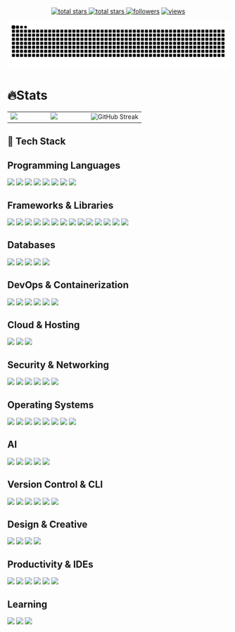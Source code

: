 <br clear="both">

<p align="center">
  <a href="https://github.com/EinsBackstein?tab=repositories&sort=stargazers">
    <img alt="total stars" title="Total stars on GitHub" src="https://custom-icon-badges.herokuapp.com/badge/dynamic/json?logo=star&host=formatted-dynamic-badges.herokuapp.com&formatter=metric&style=for-the-badge&color=55960c&labelColor=488207&label=stars&query=$.stars&url=https://api.github-star-counter.workers.dev/user/EinsBackstein"/>
  </a>
  <a href="https://github.com/EinsBackstein?tab=repositories&sort=stargazers">
    <img alt="total stars" title="Total forks on GitHub" src="https://custom-icon-badges.herokuapp.com/badge/dynamic/json?logo=fork&host=formatted-dynamic-badges.herokuapp.com&formatter=metric&style=for-the-badge&color=ff0013&labelColor=ae1206&label=forks&query=$.forks&url=https://api.github-star-counter.workers.dev/user/EinsBackstein"/>
  </a>
  <a href="https://github.com/EinsBackstein?tab=followers">
    <img alt="followers" title="Follow me on Github" src="https://custom-icon-badges.herokuapp.com/github/followers/EinsBackstein?color=236ad3&labelColor=1155ba&style=for-the-badge&logo=person-add&label=Follow&logoColor=white"/></a>
  <a href="https://github.com/EinsBackstein/Simple-View-Counter">
    <img alt="views" title="GitHub profile views" src="https://komarev.com/ghpvc/?username=EinsBackstein&style=for-the-badge&color=lightgrey"/>
  </a>
</p>

![github contribution grid snake animation](https://raw.githubusercontent.com/Einsbackstein/Einsbackstein/output/github-contribution-grid-snake-dark.svg)

###

<h1 align="left">🔥Stats</h1>
<table>
  <tr>
    <td width="30%">
      <img src="https://github-readme-stats.vercel.app/api/top-langs/?username=EinsBackstein&hide_border=true&layout=compact&hide=html&langs_count=8&size_weight=0.5&count_weight=0.5&theme=github_dark&show_icons=true&height=200" />
    </td>
    <td width="30%">
      <img src="https://github-readme-stats.vercel.app/api?username=EinsBackstein&theme=github_dark&hide_border=true&count_private=true&hide_rank=true&show_icons=true&hide=prs,prs_reviewed,contribs&show=prs_merged,prs_merged_percentage&height=200" />
    </td>
    <td width="40%">
      <img src="https://streak-stats.demolab.com?user=EinsBackstein&theme=github-dark-blue&hide_border=true&card_width=400&fire=EB8300" alt="GitHub Streak" />
    </td>
  </tr>
</table>

<h2 align="left">🚀 Tech Stack</h2>

## Programming Languages

<img src="https://img.shields.io/badge/C++-161B22?style=for-the-badge&logo=cplusplus&logoColor=00599C&labelColor=161B22&scale=1.2" /> <img src="https://img.shields.io/badge/CSS3-161B22?style=for-the-badge&logo=css&logoColor=1572B6&labelColor=161B22&scale=1.2" /> <img src="https://img.shields.io/badge/HTML5-161B22?style=for-the-badge&logo=html5&logoColor=E34F26&labelColor=161B22&scale=1.2" /> <img src="https://img.shields.io/badge/JavaScript-161B22?style=for-the-badge&logo=javascript&logoColor=F7DF1E&labelColor=161B22&scale=1.2" /> <img src="https://img.shields.io/badge/JSON-161B22?style=for-the-badge&logo=json&logoColor=white&labelColor=161B22&scale=1.2" /> <img src="https://img.shields.io/badge/MDX-161B22?style=for-the-badge&logo=mdx&logoColor=white&labelColor=161B22&scale=1.2" /> <img src="https://img.shields.io/badge/Python-161B22?style=for-the-badge&logo=python&logoColor=3776AB&labelColor=161B22&scale=1.2" /> <img src="https://img.shields.io/badge/TypeScript-161B22?style=for-the-badge&logo=typescript&logoColor=3178C6&labelColor=161B22&scale=1.2" />

## Frameworks & Libraries

<img src="https://img.shields.io/badge/Astro-161B22?style=for-the-badge&logo=astro&logoColor=FDFDFE&labelColor=161B22&scale=1.2" /> <img src="https://img.shields.io/badge/Axios-161B22?style=for-the-badge&logo=axios&logoColor=671ddf&labelColor=161B22&scale=1.2" /> <img src="https://img.shields.io/badge/Bootstrap-161B22?style=for-the-badge&logo=bootstrap&logoColor=7952B3&labelColor=161B22&scale=1.2" /> <img src="https://img.shields.io/badge/Django-161B22?style=for-the-badge&logo=django&logoColor=092E20&labelColor=161B22&scale=1.2" /> <img src="https://img.shields.io/badge/FastAPI-161B22?style=for-the-badge&logo=fastapi&logoColor=009688&labelColor=161B22&scale=1.2" /> <img src="https://img.shields.io/badge/Markdown-161B22?style=for-the-badge&logo=markdown&logoColor=white&labelColor=161B22&scale=1.2" /> <img src="https://img.shields.io/badge/Next.js-161B22?style=for-the-badge&logo=next.js&logoColor=white&labelColor=161B22&scale=1.2" /> <img src="https://img.shields.io/badge/Nginx-161B22?style=for-the-badge&logo=nginx&logoColor=009639&labelColor=161B22&scale=1.2" /> <img src="https://img.shields.io/badge/Node.js-161B22?style=for-the-badge&logo=nodedotjs&logoColor=339933&labelColor=161B22&scale=1.2" /> <img src="https://img.shields.io/badge/npm-161B22?style=for-the-badge&logo=npm&logoColor=CB3837&labelColor=161B22&scale=1.2" /> <img src="https://img.shields.io/badge/PyPI-161B22?style=for-the-badge&logo=pypi&logoColor=3775A9&labelColor=161B22&scale=1.2" /> <img src="https://img.shields.io/badge/React-161B22?style=for-the-badge&logo=react&logoColor=61DAFB&labelColor=161B22&scale=1.2" /> <img src="https://img.shields.io/badge/shadcn%2Fui-161B22?style=for-the-badge&logo=shadcnui&logoColor=white&labelColor=161B22&scale=1.2" /> <img src="https://img.shields.io/badge/Tailwind_CSS-161B22?style=for-the-badge&logo=tailwind-css&logoColor=06B6D4&labelColor=161B22&scale=1.2" />

## Databases

<img src="https://img.shields.io/badge/Elastic_Search-161B22?style=for-the-badge&logo=elasticsearch&logoColor=005571&labelColor=161B22&scale=1.2" /> <img src="https://img.shields.io/badge/MariaDB-161B22?style=for-the-badge&logo=mariadb&logoColor=white&labelColor=161B22&scale=1.2" /> <img src="https://img.shields.io/badge/MongoDB-161B22?style=for-the-badge&logo=mongodb&logoColor=4EA94B&labelColor=161B22&scale=1.2" /> <img src="https://img.shields.io/badge/MySQL-161B22?style=for-the-badge&logo=mysql&logoColor=005C84&labelColor=161B22&scale=1.2" /> <img src="https://img.shields.io/badge/Supabase-161B22?style=for-the-badge&logo=supabase&logoColor=3ECF8E&labelColor=161B22&scale=1.2" />

## DevOps & Containerization

<img src="https://img.shields.io/badge/GitHub_Actions-161B22?style=for-the-badge&logo=github-actions&logoColor=2088FF&labelColor=161B22&scale=1.2" /> <img src="https://img.shields.io/badge/K3S-161B22?style=for-the-badge&logo=k3s&logoColor=FFC61C&labelColor=161B22&scale=1.2" /> <img src="https://img.shields.io/badge/Kubernetes-161B22?style=for-the-badge&logo=kubernetes&logoColor=326CE5&labelColor=161B22&scale=1.2" /> <img src="https://img.shields.io/badge/Docker-161B22?style=for-the-badge&logo=docker&logoColor=2496ED&labelColor=161B22&scale=1.2" /> <img src="https://img.shields.io/badge/Docker_Compose-161B22?style=for-the-badge&logo=docker&logoColor=2496ED&labelColor=161B22&scale=1.2" /> <img src="https://img.shields.io/badge/VMware-161B22?style=for-the-badge&logo=vmware&logoColor=white&labelColor=161B22&scale=1.2" />

## Cloud & Hosting

<img src="https://img.shields.io/badge/Azure-161B22?style=for-the-badge&logo=microsoft-azure&logoColor=0089D6&labelColor=161B22&scale=1.2" /> <img src="https://img.shields.io/badge/Vercel-161B22?style=for-the-badge&logo=vercel&logoColor=white&labelColor=161B22&scale=1.2" /> <img src="https://img.shields.io/badge/GitHub_Pages-161B22?style=for-the-badge&logo=github&logoColor=white&labelColor=161B22&scale=1.2" />

## Security & Networking

<img src="https://img.shields.io/badge/Cisco-161B22?style=for-the-badge&logo=cisco&logoColor=1BA0D7&labelColor=161B22&scale=1.2" /> <img src="https://img.shields.io/badge/MikroTik-161B22?style=for-the-badge&logo=mikrotik&logoColor=white&labelColor=161B22&scale=1.2" /> <img src="https://img.shields.io/badge/Fortinet-161B22?style=for-the-badge&logo=fortinet&logoColor=white&labelColor=161B22&scale=1.2" /> <img src="https://img.shields.io/badge/Wireshark-161B22?style=for-the-badge&logo=wireshark&logoColor=1679A7&labelColor=161B22&scale=1.2" /> <img src="https://img.shields.io/badge/Burp_Suite-161B22?style=for-the-badge&logo=burpsuite&logoColor=FF6633&labelColor=161B22&scale=1.2" /> <img src="https://img.shields.io/badge/Active_Directory-161B22?style=for-the-badge&logo=microsoft&logoColor=white&labelColor=161B22&scale=1.2" />

## Operating Systems

<img src="https://img.shields.io/badge/Fedora-161B22?style=for-the-badge&logo=fedora&logoColor=51A2DA&labelColor=161B22&scale=1.2" /> <img src="https://img.shields.io/badge/Kali_Linux-161B22?style=for-the-badge&logo=kali-linux&logoColor=557C94&labelColor=161B22&scale=1.2" /> <img src="https://img.shields.io/badge/Ubuntu-161B22?style=for-the-badge&logo=ubuntu&logoColor=E95420&labelColor=161B22&scale=1.2" /> <img src="https://img.shields.io/badge/Red_Hat-161B22?style=for-the-badge&logo=redhat&logoColor=white&labelColor=161B22&scale=1.2" /> <img src="https://img.shields.io/badge/Rocky_Linux-161B22?style=for-the-badge&logo=rockylinux&logoColor=white&labelColor=161B22&scale=1.2" /> <img src="https://img.shields.io/badge/Windows_Server-161B22?style=for-the-badge&logo=windows&logoColor=0078D6&labelColor=161B22&scale=1.2" /> <img src="https://img.shields.io/badge/Linux-161B22?style=for-the-badge&logo=linux&logoColor=FCC624&labelColor=161B22&scale=1.2" /> <img src="https://img.shields.io/badge/Windows-161B22?style=for-the-badge&logo=windows&logoColor=0078D6&labelColor=161B22&scale=1.2" />


## AI

<img src="https://img.shields.io/badge/LangChain-161B22?style=for-the-badge&logo=langchain&logoColor=white&labelColor=161B22&scale=1.2" /> <img src="https://img.shields.io/badge/ChromaDB-161B22?style=for-the-badge&logo=chromadb&logoColor=white&labelColor=161B22&scale=1.2" /> <img src="https://img.shields.io/badge/LlamaIndex-161B22?style=for-the-badge&logo=llamaindex&logoColor=white&labelColor=161B22&scale=1.2" /> <img src="https://img.shields.io/badge/Ollama-161B22?style=for-the-badge&logo=ollama&logoColor=white&labelColor=161B22&scale=1.2" /> <img src="https://img.shields.io/badge/Automatic1111-161B22?style=for-the-badge&logo=&logoColor=white&labelColor=161B22&scale=1.2" />

## Version Control & CLI

<img src="https://img.shields.io/badge/Git-161B22?style=for-the-badge&logo=git&logoColor=F05032&labelColor=161B22&scale=1.2" /> <img src="https://img.shields.io/badge/GitHub-161B22?style=for-the-badge&logo=github&logoColor=white&labelColor=161B22&scale=1.2" /> <img src="https://img.shields.io/badge/GitLab-161B22?style=for-the-badge&logo=gitlab&logoColor=FC6D26&labelColor=161B22&scale=1.2" /> <img src="https://img.shields.io/badge/PowerShell-161B22?style=for-the-badge&logo=powershell&logoColor=5391FE&labelColor=161B22&scale=1.2" /> <img src="https://img.shields.io/badge/GNU_Bash-161B22?style=for-the-badge&logo=gnu-bash&logoColor=4EAA25&labelColor=161B22&scale=1.2" /> <img src="https://img.shields.io/badge/Shell_Script-161B22?style=for-the-badge&logo=gnu-bash&logoColor=white&labelColor=161B22&scale=1.2" />

## Design & Creative
<img src="https://img.shields.io/badge/Adobe_Illustrator-161B22?style=for-the-badge&logo=adobe-illustrator&logoColor=FF9A00&labelColor=161B22&scale=1.2" /> <img src="https://img.shields.io/badge/Adobe_Photoshop-161B22?style=for-the-badge&logo=adobe-photoshop&logoColor=31A8FF&labelColor=161B22&scale=1.2" /> <img src="https://img.shields.io/badge/Figma-161B22?style=for-the-badge&logo=figma&logoColor=F24E1E&labelColor=161B22&scale=1.2" /> <img src="https://img.shields.io/badge/Tinkercad-161B22?style=for-the-badge&logo=tinkercad&logoColor=1477D1&labelColor=161B22&scale=1.2" />

## Productivity & IDEs

<img src="https://img.shields.io/badge/Obsidian-161B22?style=for-the-badge&logo=obsidian&logoColor=7C3AED&labelColor=161B22&scale=1.2" /> <img src="https://img.shields.io/badge/VSCode-161B22?style=for-the-badge&logo=visual-studio-code&logoColor=0078D4&labelColor=161B22&scale=1.2" /> <img src="https://img.shields.io/badge/Excel-161B22?style=for-the-badge&logo=microsoft-excel&logoColor=217346&labelColor=161B22&scale=1.2" /> <img src="https://img.shields.io/badge/Word-161B22?style=for-the-badge&logo=microsoft-word&logoColor=2B579A&labelColor=161B22&scale=1.2" /> <img src="https://img.shields.io/badge/PowerPoint-161B22?style=for-the-badge&logo=microsoft-powerpoint&logoColor=B7472A&labelColor=161B22&scale=1.2" /> <img src="https://img.shields.io/badge/Arduino_IDE-161B22?style=for-the-badge&logo=arduino&logoColor=00979D&labelColor=161B22&scale=1.2" /> 

## Learning

<img src="https://img.shields.io/badge/Duolingo-161B22?style=for-the-badge&logo=duolingo&logoColor=58CC02&labelColor=161B22&scale=1.2" /> <img src="https://img.shields.io/badge/HackTheBox-161B22?style=for-the-badge&logo=hackthebox&logoColor=9FEF00&labelColor=161B22&scale=1.2" /> <img src="https://img.shields.io/badge/TryHackMe-161B22?style=for-the-badge&logo=tryhackme&logoColor=white&labelColor=161B22&scale=1.2" />
